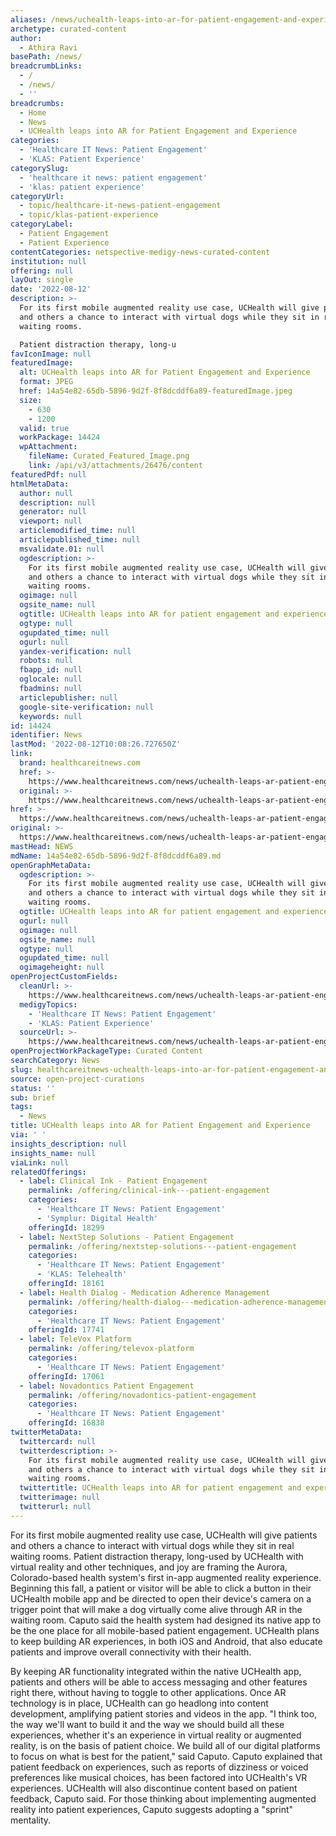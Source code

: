 ```yaml
---
aliases: /news/uchealth-leaps-into-ar-for-patient-engagement-and-experience
archetype: curated-content
author:
  - Athira Ravi
basePath: /news/
breadcrumbLinks:
  - /
  - /news/
  - ''
breadcrumbs:
  - Home
  - News
  - UCHealth leaps into AR for Patient Engagement and Experience
categories:
  - 'Healthcare IT News: Patient Engagement'
  - 'KLAS: Patient Experience'
categorySlug:
  - 'healthcare it news: patient engagement'
  - 'klas: patient experience'
categoryUrl:
  - topic/healthcare-it-news-patient-engagement
  - topic/klas-patient-experience
categoryLabel:
  - Patient Engagement
  - Patient Experience
contentCategories: netspective-medigy-news-curated-content
institution: null
offering: null
layOut: single
date: '2022-08-12'
description: >-
  For its first mobile augmented reality use case, UCHealth will give patients
  and others a chance to interact with virtual dogs while they sit in real
  waiting rooms.

  Patient distraction therapy, long-u
favIconImage: null
featuredImage:
  alt: UCHealth leaps into AR for Patient Engagement and Experience
  format: JPEG
  href: 14a54e82-65db-5896-9d2f-8f8dcddf6a89-featuredImage.jpeg
  size:
    - 630
    - 1200
  valid: true
  workPackage: 14424
  wpAttachment:
    fileName: Curated_Featured_Image.png
    link: /api/v3/attachments/26476/content
featuredPdf: null
htmlMetaData:
  author: null
  description: null
  generator: null
  viewport: null
  articlemodified_time: null
  articlepublished_time: null
  msvalidate.01: null
  ogdescription: >-
    For its first mobile augmented reality use case, UCHealth will give patients
    and others a chance to interact with virtual dogs while they sit in real
    waiting rooms.
  ogimage: null
  ogsite_name: null
  ogtitle: UCHealth leaps into AR for patient engagement and experience
  ogtype: null
  ogupdated_time: null
  ogurl: null
  yandex-verification: null
  robots: null
  fbapp_id: null
  oglocale: null
  fbadmins: null
  articlepublisher: null
  google-site-verification: null
  keywords: null
id: 14424
identifier: News
lastMod: '2022-08-12T10:08:26.727650Z'
link:
  brand: healthcareitnews.com
  href: >-
    https://www.healthcareitnews.com/news/uchealth-leaps-ar-patient-engagement-and-experience
  original: >-
    https://www.healthcareitnews.com/news/uchealth-leaps-ar-patient-engagement-and-experience
href: >-
  https://www.healthcareitnews.com/news/uchealth-leaps-ar-patient-engagement-and-experience
original: >-
  https://www.healthcareitnews.com/news/uchealth-leaps-ar-patient-engagement-and-experience
mastHead: NEWS
mdName: 14a54e82-65db-5896-9d2f-8f8dcddf6a89.md
openGraphMetaData:
  ogdescription: >-
    For its first mobile augmented reality use case, UCHealth will give patients
    and others a chance to interact with virtual dogs while they sit in real
    waiting rooms.
  ogtitle: UCHealth leaps into AR for patient engagement and experience
  ogurl: null
  ogimage: null
  ogsite_name: null
  ogtype: null
  ogupdated_time: null
  ogimageheight: null
openProjectCustomFields:
  cleanUrl: >-
    https://www.healthcareitnews.com/news/uchealth-leaps-ar-patient-engagement-and-experience
  medigyTopics:
    - 'Healthcare IT News: Patient Engagement'
    - 'KLAS: Patient Experience'
  sourceUrl: >-
    https://www.healthcareitnews.com/news/uchealth-leaps-ar-patient-engagement-and-experience
openProjectWorkPackageType: Curated Content
searchCategory: News
slug: healthcareitnews-uchealth-leaps-into-ar-for-patient-engagement-and-experience
source: open-project-curations
status: ''
sub: brief
tags:
  - News
title: UCHealth leaps into AR for Patient Engagement and Experience
via: ' '
insights_description: null
insights_name: null
viaLink: null
relatedOfferings:
  - label: Clinical Ink - Patient Engagement
    permalink: /offering/clinical-ink---patient-engagement
    categories:
      - 'Healthcare IT News: Patient Engagement'
      - 'Symplur: Digital Health'
    offeringId: 18299
  - label: NextStep Solutions - Patient Engagement
    permalink: /offering/nextstep-solutions---patient-engagement
    categories:
      - 'Healthcare IT News: Patient Engagement'
      - 'KLAS: Telehealth'
    offeringId: 18161
  - label: Health Dialog - Medication Adherence Management
    permalink: /offering/health-dialog---medication-adherence-management
    categories:
      - 'Healthcare IT News: Patient Engagement'
    offeringId: 17741
  - label: TeleVox Platform
    permalink: /offering/televox-platform
    categories:
      - 'Healthcare IT News: Patient Engagement'
    offeringId: 17061
  - label: Novadontics Patient Engagement
    permalink: /offering/novadontics-patient-engagement
    categories:
      - 'Healthcare IT News: Patient Engagement'
    offeringId: 16838
twitterMetaData:
  twittercard: null
  twitterdescription: >-
    For its first mobile augmented reality use case, UCHealth will give patients
    and others a chance to interact with virtual dogs while they sit in real
    waiting rooms.
  twittertitle: UCHealth leaps into AR for patient engagement and experience
  twitterimage: null
  twitterurl: null
---
```

<p>For its first mobile augmented reality use case, UCHealth will give patients and others a chance to interact with virtual dogs while they sit in real waiting rooms.
Patient distraction therapy, long-used by UCHealth with virtual reality and other techniques, and joy are framing the Aurora, Colorado-based health system's first in-app augmented reality experience.
Beginning this fall, a patient or visitor will be able to click a button in their UCHealth mobile app and be directed to open their device's camera on a trigger point that will make a dog virtually come alive through AR in the waiting room. Caputo said the health system had designed its native app to be the one place for all mobile-based patient engagement.
UCHealth plans to keep building AR experiences, in both iOS and Android, that also educate patients and improve overall connectivity with their health.
</p><p>By keeping AR functionality integrated within the native UCHealth app, patients and others will be able to access messaging and other features right there, without having to toggle to other applications.
Once AR technology is in place, UCHealth can go headlong into content development, amplifying patient stories and videos in the app.
"I think too, the way we'll want to build it and the way we should build all these experiences, whether it's an experience in virtual reality or augmented reality, is on the basis of patient choice.
We build all of our digital platforms to focus on what is best for the patient," said Caputo.
Caputo explained that patient feedback on experiences, such as reports of dizziness or voiced preferences like musical choices, has been factored into UCHealth's VR experiences.
UCHealth will also discontinue content based on patient feedback, Caputo said.
For those thinking about implementing augmented reality into patient experiences, Caputo suggests adopting a "sprint" mentality.</p>